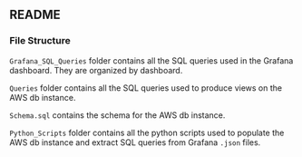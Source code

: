 ## README 
### File Structure
`Grafana_SQL_Queries` folder contains all the SQL queries used in the Grafana dashboard. They are organized by dashboard.

`Queries` folder contains all the SQL queries used to produce views on the AWS db instance. 

`Schema.sql` contains the schema for the AWS db instance.

`Python_Scripts` folder contains all the python scripts used to populate the AWS db instance and extract SQL queries from Grafana `.json` files.